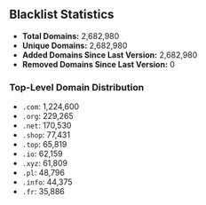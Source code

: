 ## Blacklist Statistics

- **Total Domains:** 2,682,980
- **Unique Domains:** 2,682,980
- **Added Domains Since Last Version:** 2,682,980
- **Removed Domains Since Last Version:** 0

### Top-Level Domain Distribution

-  `.com`: 1,224,600
-  `.org`: 229,265
-  `.net`: 170,530
-  `.shop`: 77,431
-  `.top`: 65,819
-  `.io`: 62,159
-  `.xyz`: 61,809
-  `.pl`: 48,796
-  `.info`: 44,375
-  `.fr`: 35,886

